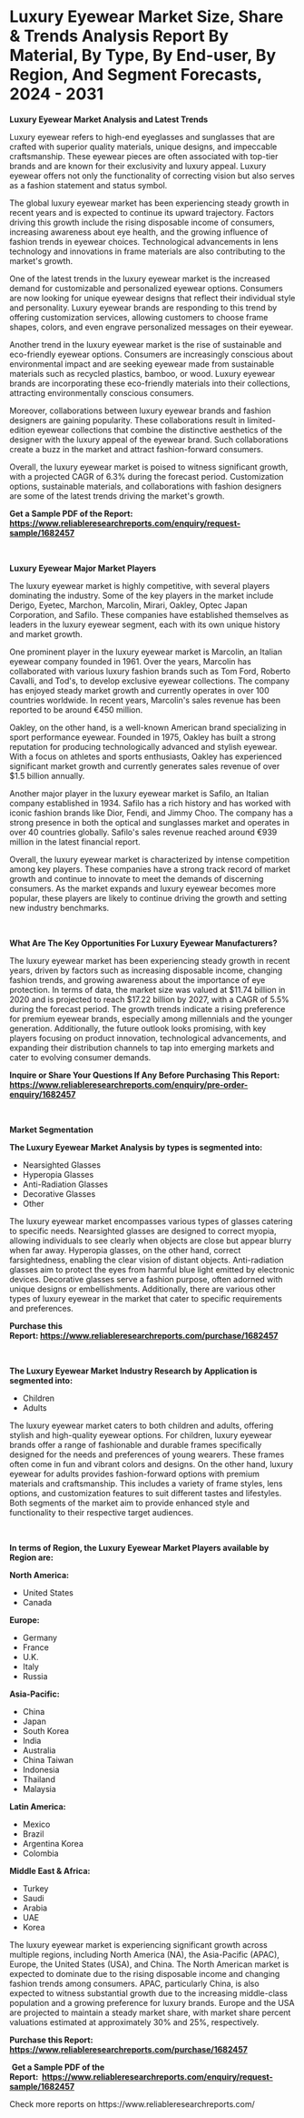 <p><h1>Luxury Eyewear Market Size, Share & Trends Analysis Report By Material, By Type, By End-user, By Region, And Segment Forecasts, 2024 - 2031</h1></p><p><strong>Luxury Eyewear Market Analysis and Latest Trends</strong></p>
<p><p>Luxury eyewear refers to high-end eyeglasses and sunglasses that are crafted with superior quality materials, unique designs, and impeccable craftsmanship. These eyewear pieces are often associated with top-tier brands and are known for their exclusivity and luxury appeal. Luxury eyewear offers not only the functionality of correcting vision but also serves as a fashion statement and status symbol.</p><p>The global luxury eyewear market has been experiencing steady growth in recent years and is expected to continue its upward trajectory. Factors driving this growth include the rising disposable income of consumers, increasing awareness about eye health, and the growing influence of fashion trends in eyewear choices. Technological advancements in lens technology and innovations in frame materials are also contributing to the market's growth.</p><p>One of the latest trends in the luxury eyewear market is the increased demand for customizable and personalized eyewear options. Consumers are now looking for unique eyewear designs that reflect their individual style and personality. Luxury eyewear brands are responding to this trend by offering customization services, allowing customers to choose frame shapes, colors, and even engrave personalized messages on their eyewear.</p><p>Another trend in the luxury eyewear market is the rise of sustainable and eco-friendly eyewear options. Consumers are increasingly conscious about environmental impact and are seeking eyewear made from sustainable materials such as recycled plastics, bamboo, or wood. Luxury eyewear brands are incorporating these eco-friendly materials into their collections, attracting environmentally conscious consumers.</p><p>Moreover, collaborations between luxury eyewear brands and fashion designers are gaining popularity. These collaborations result in limited-edition eyewear collections that combine the distinctive aesthetics of the designer with the luxury appeal of the eyewear brand. Such collaborations create a buzz in the market and attract fashion-forward consumers.</p><p>Overall, the luxury eyewear market is poised to witness significant growth, with a projected CAGR of 6.3% during the forecast period. Customization options, sustainable materials, and collaborations with fashion designers are some of the latest trends driving the market's growth.</p></p>
<p><strong>Get a Sample PDF of the Report:&nbsp; <a href="https://www.reliableresearchreports.com/enquiry/request-sample/1682457">https://www.reliableresearchreports.com/enquiry/request-sample/1682457</a></strong></p>
<p>&nbsp;</p>
<p><strong>Luxury Eyewear Major Market Players</strong></p>
<p><p>The luxury eyewear market is highly competitive, with several players dominating the industry. Some of the key players in the market include Derigo, Eyetec, Marchon, Marcolin, Mirari, Oakley, Optec Japan Corporation, and Safilo. These companies have established themselves as leaders in the luxury eyewear segment, each with its own unique history and market growth.</p><p>One prominent player in the luxury eyewear market is Marcolin, an Italian eyewear company founded in 1961. Over the years, Marcolin has collaborated with various luxury fashion brands such as Tom Ford, Roberto Cavalli, and Tod's, to develop exclusive eyewear collections. The company has enjoyed steady market growth and currently operates in over 100 countries worldwide. In recent years, Marcolin's sales revenue has been reported to be around €450 million.</p><p>Oakley, on the other hand, is a well-known American brand specializing in sport performance eyewear. Founded in 1975, Oakley has built a strong reputation for producing technologically advanced and stylish eyewear. With a focus on athletes and sports enthusiasts, Oakley has experienced significant market growth and currently generates sales revenue of over $1.5 billion annually.</p><p>Another major player in the luxury eyewear market is Safilo, an Italian company established in 1934. Safilo has a rich history and has worked with iconic fashion brands like Dior, Fendi, and Jimmy Choo. The company has a strong presence in both the optical and sunglasses market and operates in over 40 countries globally. Safilo's sales revenue reached around €939 million in the latest financial report.</p><p>Overall, the luxury eyewear market is characterized by intense competition among key players. These companies have a strong track record of market growth and continue to innovate to meet the demands of discerning consumers. As the market expands and luxury eyewear becomes more popular, these players are likely to continue driving the growth and setting new industry benchmarks.</p></p>
<p>&nbsp;</p>
<p><strong>What Are The Key Opportunities For Luxury Eyewear Manufacturers?</strong></p>
<p><p>The luxury eyewear market has been experiencing steady growth in recent years, driven by factors such as increasing disposable income, changing fashion trends, and growing awareness about the importance of eye protection. In terms of data, the market size was valued at $11.74 billion in 2020 and is projected to reach $17.22 billion by 2027, with a CAGR of 5.5% during the forecast period. The growth trends indicate a rising preference for premium eyewear brands, especially among millennials and the younger generation. Additionally, the future outlook looks promising, with key players focusing on product innovation, technological advancements, and expanding their distribution channels to tap into emerging markets and cater to evolving consumer demands.</p></p>
<p><strong>Inquire or Share Your Questions If Any Before Purchasing This Report: <a href="https://www.reliableresearchreports.com/enquiry/pre-order-enquiry/1682457">https://www.reliableresearchreports.com/enquiry/pre-order-enquiry/1682457</a></strong></p>
<p>&nbsp;</p>
<p><strong>Market Segmentation</strong></p>
<p><strong>The Luxury Eyewear Market Analysis by types is segmented into:</strong></p>
<p><ul><li>Nearsighted Glasses</li><li>Hyperopia Glasses</li><li>Anti-Radiation Glasses</li><li>Decorative Glasses</li><li>Other</li></ul></p>
<p><p>The luxury eyewear market encompasses various types of glasses catering to specific needs. Nearsighted glasses are designed to correct myopia, allowing individuals to see clearly when objects are close but appear blurry when far away. Hyperopia glasses, on the other hand, correct farsightedness, enabling the clear vision of distant objects. Anti-radiation glasses aim to protect the eyes from harmful blue light emitted by electronic devices. Decorative glasses serve a fashion purpose, often adorned with unique designs or embellishments. Additionally, there are various other types of luxury eyewear in the market that cater to specific requirements and preferences.</p></p>
<p><strong>Purchase this Report:&nbsp;<a href="https://www.reliableresearchreports.com/purchase/1682457">https://www.reliableresearchreports.com/purchase/1682457</a></strong></p>
<p>&nbsp;</p>
<p><strong>The Luxury Eyewear Market Industry Research by Application is segmented into:</strong></p>
<p><ul><li>Children</li><li>Adults</li></ul></p>
<p><p>The luxury eyewear market caters to both children and adults, offering stylish and high-quality eyewear options. For children, luxury eyewear brands offer a range of fashionable and durable frames specifically designed for the needs and preferences of young wearers. These frames often come in fun and vibrant colors and designs. On the other hand, luxury eyewear for adults provides fashion-forward options with premium materials and craftsmanship. This includes a variety of frame styles, lens options, and customization features to suit different tastes and lifestyles. Both segments of the market aim to provide enhanced style and functionality to their respective target audiences.</p></p>
<p>&nbsp;</p>
<p><strong>In terms of Region, the Luxury Eyewear Market Players available by Region are:</strong></p>
<p>
    <p> <strong> North America: </strong>
        <ul>
            <li>United States</li>
            <li>Canada</li>
        </ul>
        </p> 
    <p> <strong> Europe: </strong>
        <ul>
            <li>Germany</li>
            <li>France</li>
            <li>U.K.</li>
            <li>Italy</li>
            <li>Russia</li>
        </ul>
        </p> 
    <p> <strong> Asia-Pacific: </strong>
        <ul>
            <li>China</li>
            <li>Japan</li>
            <li>South Korea</li>
            <li>India</li>
            <li>Australia</li>
            <li>China Taiwan</li>
            <li>Indonesia</li>
            <li>Thailand</li>
            <li>Malaysia</li>
        </ul>
        </p> 
    <p> <strong> Latin America: </strong>
        <ul>
            <li>Mexico</li>
            <li>Brazil</li>
            <li>Argentina Korea</li>
            <li>Colombia</li>
        </ul>
        </p> 
    <p> <strong> Middle East & Africa: </strong>
        <ul>
            <li>Turkey</li>
            <li>Saudi</li>
            <li>Arabia</li>
            <li>UAE</li>
            <li>Korea</li>
        </ul>
    </p>
    </p>
<p><p>The luxury eyewear market is experiencing significant growth across multiple regions, including North America (NA), the Asia-Pacific (APAC), Europe, the United States (USA), and China. The North American market is expected to dominate due to the rising disposable income and changing fashion trends among consumers. APAC, particularly China, is also expected to witness substantial growth due to the increasing middle-class population and a growing preference for luxury brands. Europe and the USA are projected to maintain a steady market share, with market share percent valuations estimated at approximately 30% and 25%, respectively.</p></p>
<p><strong>Purchase this Report: <a href="https://www.reliableresearchreports.com/purchase/1682457">https://www.reliableresearchreports.com/purchase/1682457</a></strong></p>
<p>&nbsp;<strong>Get a Sample PDF of the Report:&nbsp;&nbsp;<a href="https://www.reliableresearchreports.com/enquiry/request-sample/1682457">https://www.reliableresearchreports.com/enquiry/request-sample/1682457</a></strong></p>
<p><strong></strong></p>
<p>Check more reports on https://www.reliableresearchreports.com/</p>